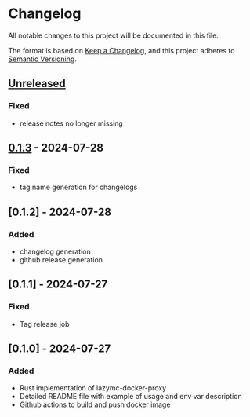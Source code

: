 # Changelog

All notable changes to this project will be documented in this file.

The format is based on [Keep a Changelog](https://keepachangelog.com/en/1.1.0/),
and this project adheres to [Semantic Versioning](https://semver.org/spec/v2.0.0.html).

## [Unreleased]

### Fixed

- release notes no longer missing

## [0.1.3] - 2024-07-28

### Fixed

-   tag name generation for changelogs

## [0.1.2] - 2024-07-28

### Added

-   changelog generation
-   github release generation

## [0.1.1] - 2024-07-27

### Fixed

-   Tag release job

## [0.1.0] - 2024-07-27

### Added

-   Rust implementation of lazymc-docker-proxy
-   Detailed README file with example of usage and env var description
-   Github actions to build and push docker image

[Unreleased]: https://github.com/joesturge/lazymc-docker-proxy/compare/0.1.3...HEAD

[0.1.3]: https://github.com/joesturge/lazymc-docker-proxy/compare/refs/tags/v0.1.2...0.1.3

[refs/tags/v0.1.2]: https://github.com/joesturge/lazymc-docker-proxy/compare/2f088c883fbe5cb90672e059ba63e1046e1fb252...refs/tags/v0.1.2
